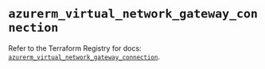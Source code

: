 # `azurerm_virtual_network_gateway_connection`

Refer to the Terraform Registry for docs: [`azurerm_virtual_network_gateway_connection`](https://registry.terraform.io/providers/hashicorp/azurerm/3.93.0/docs/resources/virtual_network_gateway_connection).
